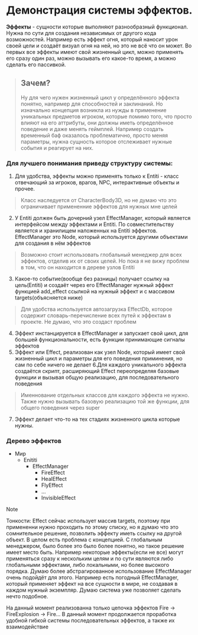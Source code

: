 # Демонстрация системы эффектов.
**Эффекты** - сущности которые выполняют разнообразный функционал. Нужна по сути для создания независимых от другого кода возможностей.
Например есть эффект огня, который наносит урон своей цели и создаёт визуал огня на ней, но это не всё что он может. Во первых все эффекты имеют свой жизненный цикл, можно применять его сразу один раз, можно вызывать его какое-то время, а можно сделать его пассивкой.

>## Зачем?
>Ну для чего нужен жизненный цикл у определённого эффекта понятно, например для способностей и заклинаний. Но изначально концепция возникла из нужды в применение уникальных предметов игроком, которые помимо того, что просто влияют на его аттрибуты, они должны иметь
>определённое поведение и даже менять геймплей. Например создать временный баф оказалось проблематично, просто меняя параметры, нужна сущность которое отслеживает нужные события и реагирует на них.

### Для лучшего понимания приведу структуру системы:
1. Для удобства, эффекты можно применять только к Entiti - класс отвечающий за игроков, врагов, NPC, интерактивные объекты и прочее.
  > Класс наследуется от CharacterBody3D, но не думаю что это ограничивает примененние эффектов для нужных мне целей
2. У Entiti должен быть дочерний узел EffectManager, который является интерфейсом между эффектами и Entiti. По совместительству является и хранилищем наложенных на Entiti эффектов. EffectManager это Node, который используется другими объектами для создания в нём эффектов
  > Возможно стоит использовать глобальный менеджер для всех эффектов, отделив их от своих целей. Но пока я не вижу проблем в том, что он находится в дереве узлов Entiti
3. Какое-то событие(вообще без разницы) получает ссылку на цель(Entiti) и создаёт через его EffectManager нужный эффект функцией add_effect ссылкой на нужный эффект и с массивом targets(объясняется ниже) 
  > Для удобства используется автозагрузка EffectDb, которое содержит словарь-перечисление всех путей к эффектам в проекте. Не думаю, что это создаст проблем
4. Эффект инстанцируется в EffectManager и запускает свой цикл, для большей функциональности, есть функции принимающие сигналы эффектов
5. Эффект или Effect, реализован как узел Node, который имеет свой жизненный цикл и параметры для его поведения приминения, но сам по себе ничего не делает
6.Для каждого уникального эффекта создаётся скрипт, расширяющий Effect переопределяя базовые функции и вызывая общую реализацию, для последовательного поведения
  > Именнование отдельных классов для каждого эффекта не нужно. Также нужно вызывать базовую реализацию той же функции, для общего поведения через super
7. Эффект делает что-то на тех стадиях жизненного цикла которые нужны.

### Дерево эффектов
  - Мир
    - Enititi
      - EffectManager
        - FireEffect  
        - HealEffect
        - FlyEffect
        - ...
        - InvisibleEffect

> [!NOTE]
> Тонкости:
> Effect сейчас использует массив targets, поэтому при примененни нужно проходить по этому списку, но я думаю что это сомнительное решение, позволить эффекту иметь ссылку на другой объект. В целом есть проблема с концепцией. С глобальным менеджером, было более это было более понятно, но такое решение имеет место быть. Например некоторые эффекты(если не все) могут применяться сразу к нескольким целям и по сути являются либо глобальными эффектами, либо локальными, но более высокого порядка. Думаю более абстрагированное использование EffectManager очень подойдёт для этого. Например есть погодный EffectManager, который применяет эффект на все сущности в мире, не создавая в каждом нужный экземпляр. Думаю система уже позволяет сделать нечто подобное.

На данный момент реализованна только цепочка эффектов Fire -> FireExplosion -> Fire...
В данный момент продолжается проработка удобной гибкой системы последовательных эффектов, а также их взаимодействие

